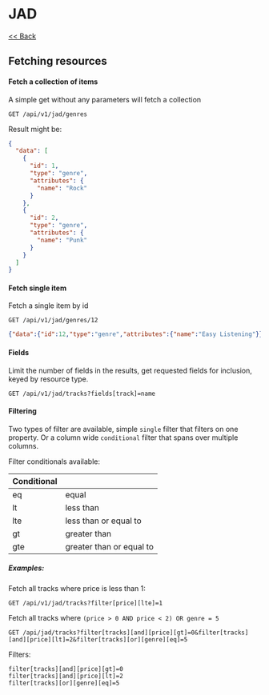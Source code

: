 # JAD

[<< Back](../README.md)

## Fetching resources

#### Fetch a collection of items

A simple get without any parameters will fetch a collection
 
```
GET /api/v1/jad/genres
```

Result might be:
```json
{
  "data": [
    {
      "id": 1,
      "type": "genre",
      "attributes": {
        "name": "Rock"
      }
    },
    {
      "id": 2,
      "type": "genre",
      "attributes": {
        "name": "Punk"
      }
    }
  ]
}
```

#### Fetch single item

Fetch a single item by id

```
GET /api/v1/jad/genres/12
```

```json
{"data":{"id":12,"type":"genre","attributes":{"name":"Easy Listening"}}}
```

#### Fields

Limit the number of fields in the results, get requested fields for inclusion, keyed by resource type.

```
GET /api/v1/jad/tracks?fields[track]=name
```

#### Filtering

Two types of filter are available, simple `single` filter that filters on one property.
Or a column wide `conditional` filter that spans over multiple columns.

Filter conditionals available:

| Conditional |                          |
| ----------- |------------------------- |
| eq          | equal                    | 
| lt          | less than                | 
| lte         | less than or equal to    | 
| gt          | greater than             | 
| gte         | greater than or equal to | 


##### Examples:

Fetch all tracks where price is less than 1:
```
GET /api/v1/jad/tracks?filter[price][lte]=1
```


Fetch all tracks where `(price > 0 AND price < 2) OR genre = 5`
```
GET /api/jad/tracks?filter[tracks][and][price][gt]=0&filter[tracks][and][price][lt]=2&filter[tracks][or][genre][eq]=5
```

Filters:
```
filter[tracks][and][price][gt]=0
filter[tracks][and][price][lt]=2
filter[tracks][or][genre][eq]=5
```



